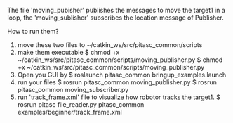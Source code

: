 The file 'moving_pubisher' publishes the messages to move the target1 in a loop, the 'moving_sublisher' subscribes the location message of Publisher. 

How to run them?
1. move these two files to ~/catkin_ws/src/pitasc_common/scripts
2. make them executable
   $ chmod +x ~/catkin_ws/src/pitasc_common/scripts/moving_publisher.py
   $ chmod +x ~/catkin_ws/src/pitasc_common/scripts/moving_publisher.py
3. Open you GUI by
   $ roslaunch pitasc_common bringup_examples.launch
4. run your files
   $ rosrun pitasc_common moving_publisher.py
   $ rosrun pitasc_common moving_subscriber.py
5. run 'track_frame.xml' file to visualize how robotor tracks the target1.
   $ rosrun pitasc file_reader.py pitasc_common examples/beginner/track_frame.xml
